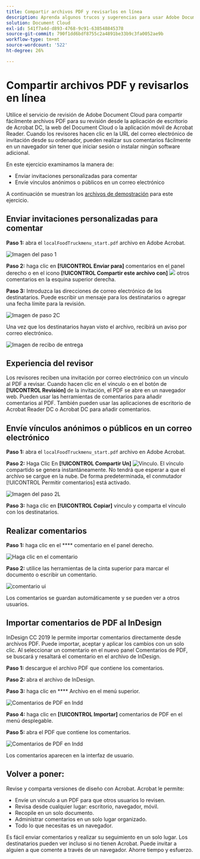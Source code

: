 ```yaml
---
title: Compartir archivos PDF y revisarlos en línea
description: Aprenda algunos trucos y sugerencias para usar Adobe Document Cloud
solution: Document Cloud
exl-id: 541f7a4d-d893-4768-9c91-638548845378
source-git-commit: 790f1dd6bdf8755c2a4891be33b9c3fa0052ae9b
workflow-type: tm+mt
source-wordcount: '522'
ht-degree: 26%

---
```


# Compartir archivos PDF y revisarlos en línea

Utilice el servicio de revisión de Adobe Document Cloud para compartir fácilmente archivos PDF para su revisión desde la aplicación de escritorio de Acrobat DC, la web del Document Cloud o la aplicación móvil de Acrobat Reader. Cuando los revisores hacen clic en la URL del correo electrónico de invitación desde su ordenador, pueden realizar sus comentarios fácilmente en un navegador sin tener que iniciar sesión o instalar ningún software adicional.

En este ejercicio examinamos la manera de:

* Enviar invitaciones personalizadas para comentar
* Envíe vínculos anónimos o públicos en un correo electrónico

A continuación se muestran los [archivos de demostración](assets/01_Review.zip) para este ejercicio.

## Enviar invitaciones personalizadas para comentar

**Paso 1:** abra el  `localFoodTruckmenu_start.pdf` archivo en Adobe Acrobat.

![Imagen del paso 1](assets/Step1.png)

**Paso 2:** haga clic en  **[!UICONTROL Enviar para]** comentarios en el panel derecho o en el icono  **[!UICONTROL Compartir este archivo con]** ![](assets/sendforcommentsicon.png)  otros comentarios en la esquina superior derecha.

**Paso 3:** Introduzca las direcciones de correo electrónico de los destinatarios. Puede escribir un mensaje para los destinatarios o agregar una fecha límite para la revisión.

![Imagen de paso 2C](assets/Step2C.png)

Una vez que los destinatarios hayan visto el archivo, recibirá un aviso por correo electrónico.

![Imagen de recibo de entrega](assets/deliveryReceipt_Track.png)

## Experiencia del revisor

Los revisores reciben una invitación por correo electrónico con un vínculo al PDF a revisar. Cuando hacen clic en el vínculo o en el botón de **[!UICONTROL Revisión]** de la invitación, el PDF se abre en un navegador web. Pueden usar las herramientas de comentarios para añadir comentarios al PDF. También pueden usar las aplicaciones de escritorio de Acrobat Reader DC o Acrobat DC para añadir comentarios.

## Envíe vínculos anónimos o públicos en un correo electrónico

**Paso 1:** abra el  `localFoodTruckmenu_start.pdf` archivo en Adobe Acrobat.

**Paso 2:** Haga Clic En  **[!UICONTROL Compartir Un]** ![Vínculo](assets/sendlinkicon.png). El vínculo compartido se genera instantáneamente. No tendrá que esperar a que el archivo se cargue en la nube. De forma predeterminada, el conmutador [!UICONTROL Permitir comentarios] está activado.

![Imagen del paso 2L](assets/Step2L.png)

**Paso 3:** haga clic en  **[!UICONTROL Copiar]** vínculo y comparta el vínculo con los destinatarios.

## Realizar comentarios

**Paso 1:** haga clic en el  **** comentario en el panel derecho.

![Haga clic en el comentario](assets/Cselect.jpg)

**Paso 2:** utilice las herramientas de la cinta superior para marcar el documento o escribir un comentario.

![comentario ui](assets/commentsui.png)

Los comentarios se guardan automáticamente y se pueden ver a otros usuarios.

## Importar comentarios de PDF al InDesign

InDesign CC 2019 le permite importar comentarios directamente desde archivos PDF. Puede importar, aceptar y aplicar los cambios con un solo clic. Al seleccionar un comentario en el nuevo panel Comentarios de PDF, se buscará y resaltará el comentario en el archivo de InDesign.

**Paso 1:** descargue el archivo PDF que contiene los comentarios.

**Paso 2:** abra el archivo de InDesign.

**Paso 3:** haga clic en  **** Archivo en el menú superior.

![Comentarios de PDF en Indd](assets/inddpdf.png)

**Paso 4:** haga clic en  **[!UICONTROL Importar]** comentarios de PDF en el menú desplegable.

**Paso 5:** abra el PDF que contiene los comentarios.

![Comentarios de PDF en Indd](assets/inddpdfshown.png)

Los comentarios aparecen en la interfaz de usuario.

## Volver a poner:

Revise y comparta versiones de diseño con Acrobat. Acrobat le permite:

* Envíe un vínculo a un PDF para que otros usuarios lo revisen.
* Revisa desde cualquier lugar: escritorio, navegador, móvil.
* Recopile en un solo documento.
* Administrar comentarios en un solo lugar organizado.
* Todo lo que necesitas es un navegador.

Es fácil enviar comentarios y realizar su seguimiento en un solo lugar. Los destinatarios pueden ver incluso si no tienen Acrobat. Puede invitar a alguien a que comente a través de un navegador. Ahorre tiempo y esfuerzo.
